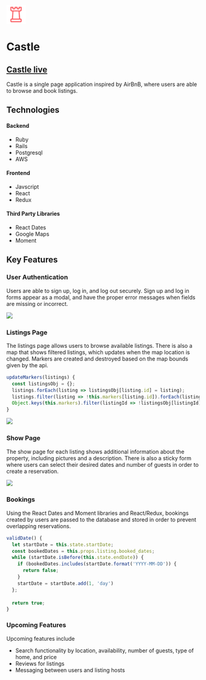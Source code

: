 ![alt text](https://github.com/tsheng1/castle/blob/master/app/assets/images/logo_red_copy.png)
# Castle

## [Castle live](https://castle-tsheng.herokuapp.com)

Castle is a single page application inspired by AirBnB, where users are able to browse and book listings.

## Technologies

#### Backend

+ Ruby
+ Rails
+ Postgresql
+ AWS

#### Frontend

+ Javscript
+ React
+ Redux

#### Third Party Libraries

+ React Dates
+ Google Maps
+ Moment


## Key Features
### User Authentication

Users are able to sign up, log in, and log out securely. Sign up and log in forms appear as a modal, and have the proper error messages when fields are missing or incorrect.

![](https://github.com/tsheng1/castle/blob/master/app/assets/images/login-gif.gif)

### Listings Page

The listings page allows users to browse available listings. There is also a map that shows filtered listings, which updates when the map location is changed. Markers are created and destroyed based on the map bounds given by the api.

```javascript
updateMarkers(listings) {
  const listingsObj = {};
  listings.forEach(listing => listingsObj[listing.id] = listing);
  listings.filter(listing => !this.markers[listing.id]).forEach(listing => this.createMarkerFromListing(listing))
  Object.keys(this.markers).filter(listingId => !listingsObj[listingId]).forEach((listingId) => this.removeMarker(this.markers[listingId]))
}
```

![](https://github.com/tsheng1/castle/blob/master/app/assets/images/map-gif.gif)

### Show Page

The show page for each listing shows additional information about the property, including pictures and a description. There is also a sticky form where users can select their desired dates and number of guests in order to create a reservation.

![](https://github.com/tsheng1/castle/blob/master/app/assets/images/show-gif.gif)

### Bookings

Using the React Dates and Moment libraries and React/Redux, bookings created by users are passed to the database and stored in order to prevent overlapping reservations.

```javascript
validDate() {
  let startDate = this.state.startDate;
  const bookedDates = this.props.listing.booked_dates;
  while (startDate.isBefore(this.state.endDate)) {
    if (bookedDates.includes(startDate.format('YYYY-MM-DD')) {
      return false;
    }
    startDate = startDate.add(1, 'day')
  };

  return true;
}
```

### Upcoming Features

Upcoming features include

+ Search functionality by location, availability, number of guests, type of home, and price
+ Reviews for listings
+ Messaging between users and listing hosts